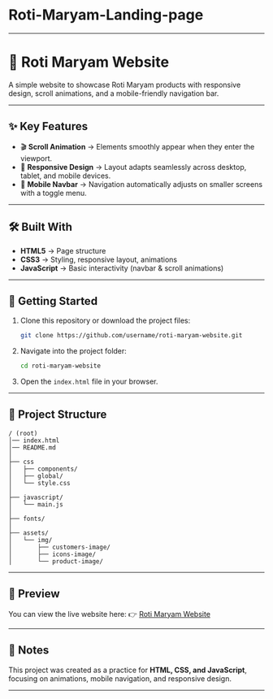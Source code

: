 # Roti-Maryam-Landing-page

---

# 🍞 Roti Maryam Website

A simple website to showcase Roti Maryam products with responsive design, scroll animations, and a mobile-friendly navigation bar.

---

## ✨ Key Features

* 🎬 **Scroll Animation** → Elements smoothly appear when they enter the viewport.
* 📱 **Responsive Design** → Layout adapts seamlessly across desktop, tablet, and mobile devices.
* 🍔 **Mobile Navbar** → Navigation automatically adjusts on smaller screens with a toggle menu.

---

## 🛠️ Built With

* **HTML5** → Page structure
* **CSS3** → Styling, responsive layout, animations
* **JavaScript** → Basic interactivity (navbar & scroll animations)

---

## 🚀 Getting Started

1. Clone this repository or download the project files:

   ```bash
   git clone https://github.com/username/roti-maryam-website.git
   ```

2. Navigate into the project folder:

   ```bash
   cd roti-maryam-website
   ```

3. Open the `index.html` file in your browser.

---

## 📂 Project Structure

```
/ (root)
│── index.html
│── README.md
│
├── css
│   ├── components/
│   ├── global/
│   └── style.css
│
├── javascript/
│   └── main.js
│
├── fonts/
│
├── assets/
│   └── img/
│       ├── customers-image/
│       ├── icons-image/
│       └── product-image/
```

---

## 📸 Preview

You can view the live website here:
👉 [Roti Maryam Website](https://mayongputra14.github.io/Roti-Maryam-Landing-page/)

---

## 📌 Notes

This project was created as a practice for **HTML, CSS, and JavaScript**, focusing on animations, mobile navigation, and responsive design.

---


